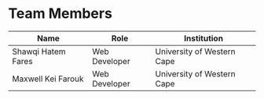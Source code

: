 <!-- REVIEWED -->

# Team Members

| Name               | Role          | Institution                |
| ------------------ | ------------- | -------------------------- |
| Shawqi Hatem Fares | Web Developer | University of Western Cape |
| Maxwell Kei Farouk | Web Developer | University of Western Cape |

